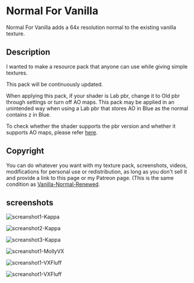 # Normal For Vanilla

Normal For Vanilla adds a 64x resolution normal to the existing vanilla texture.

## Description

I wanted to make a resource pack that anyone can use while giving simple textures.

This pack will be continuously updated.

When applying this pack, if your shader is Lab pbr, change it to Old pbr through settings or turn off AO maps.
This pack may be applied in an unintended way when using a Lab pbr that stores AO in Blue as the normal contains z in Blue.

To check whether the shader supports the pbr version and whether it supports AO maps, please refer [here](https://wiki.shaderlabs.org/wiki/LabPBR_Supported_Packs).

## Copyright

You can do whatever you want with my texture pack, screenshots, videos, modifications for personal use or redistribution, as long as you don't sell it and provide a link to this page or my Patreon page.
(This is the same condition as [Vanilla-Normal-Renewed](https://github.com/Poudingue/Vanilla-Normals-Renewed).

## screenshots

![screanshot1-Kappa](Normal-For-Vanilla\screenshots\2022-01-20_23.03.59.png)

![screanshot2-Kappa](Normal-For-Vanilla\screenshots\2022-02-04_20.59.54.png)

![screanshot3-Kappa](Normal-For-Vanilla\screenshots\2022-09-18_22.57.15)

![screanshot1-MollyVX](Normal-For-Vanilla\screenshots\2022-09-18_22.59.19.png)

![screanshot1-VXFluff](Normal-For-Vanilla\screenshots\2022-10-02_21.23.13.png)

![screanshot1-VXFluff](Normal-For-Vanilla\screenshots\2022-10-02_21.24.14.png)